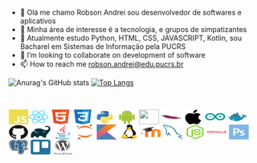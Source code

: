- 👋 Olá me chamo Robson Andrei sou desenvolvedor de softwares e aplicativos
- 👀 Minha área de interesse é a tecnologia, e grupos de simpatizantes
- 🌱 Atualmente estudo Python, HTML, CSS, JAVASCRIPT, Kotlin, sou Bacharel em Sistemas de Informação pela PUCRS 
- 💞️ I’m looking to collaborate on development of software
- 📫 How to reach me robson.andrei@edu.pucrs.br

<div>
  
  ![Anurag's GitHub stats](https://github-readme-stats.vercel.app/api?username=RobAndEdu&show_icons=true&theme=radical)
  [![Top Langs](https://github-readme-stats.vercel.app/api/top-langs/?username=RobAndEdu&layout=compact&langs_count=7&theme=radical)](https://github.com/RobAndEdu/github-readme-stats)
 
<div><br>
  
  <img align="center" alt="Rafa-Js" height="30" width="40" src="https://raw.githubusercontent.com/devicons/devicon/master/icons/javascript/javascript-plain.svg" style="max-width:100%;"><img align="center" alt="Rafa-React" height="30" width="40" src="https://raw.githubusercontent.com/devicons/devicon/master/icons/react/react-original.svg" style="max-width:100%;">
  <img align="center" alt="Rafa-HTML" height="30" width="40" src="https://raw.githubusercontent.com/devicons/devicon/master/icons/html5/html5-original.svg" style="max-width:100%;">
  <img align="center" alt="Rafa-CSS" height="30" width="40" src="https://raw.githubusercontent.com/devicons/devicon/master/icons/css3/css3-original.svg" style="max-width:100%;">
  <img align="center" alt="Rafa-Python" height="30" width="40" src="https://raw.githubusercontent.com/devicons/devicon/master/icons/python/python-original.svg" style="max-width:100%;">
  <img align="center" height="30" width="40" src="https://github.com/devicons/devicon/blob/master/icons/android/android-original.svg" style="max-width:100%;">
  <img align="center" height="30" width="40" src="https://ebooks.pucrs.br/edipucrs/acessolivre/anais/cieia/assets/svg/logo-pucrs.svg" style="max-width:100%;">
  <img align="center" height="30" width="40" src="https://github.com/devicons/devicon/blob/master/icons/apache/apache-original.svg" style="max-width:100%;">
  <img align="center" height="30" width="40" src="https://github.com/devicons/devicon/blob/master/icons/apple/apple-original.svg" style="max-width:100%;">
  <img align="center" height="30" width="40" src="https://github.com/devicons/devicon/blob/master/icons/arduino/arduino-original.svg" style="max-width:100%;">
  <img align="center" height="30" width="40" src="https://github.com/devicons/devicon/blob/master/icons/docker/docker-original.svg" style="max-width:100%;">
  <img align="center" height="30" width="40" src="https://github.com/devicons/devicon/blob/master/icons/github/github-original.svg" style="max-width:100%;">
  <img align="center" height="30" width="40" src="https://github.com/devicons/devicon/blob/master/icons/gradle/gradle-plain.svg" style="max-width:100%;">
  <img align="center" height="30" width="40" src="https://github.com/devicons/devicon/blob/master/icons/java/java-original.svg" style="max-width:100%;">
  <img align="center" height="30" width="40" src="https://github.com/devicons/devicon/blob/master/icons/jupyter/jupyter-original.svg" style="max-width:100%;">
  <img align="center" height="30" width="40" src="https://github.com/devicons/devicon/blob/master/icons/kotlin/kotlin-original.svg" style="max-width:100%;">
  <img align="center" height="30" width="40" src="https://github.com/devicons/devicon/blob/master/icons/linux/linux-original.svg" style="max-width:100%;">
  <img align="center" height="30" width="40" src="https://github.com/devicons/devicon/blob/master/icons/moodle/moodle-original.svg" style="max-width:100%;">
  <img align="center" height="30" width="40" src="https://github.com/devicons/devicon/blob/master/icons/mysql/mysql-original.svg" style="max-width:100%;">
  <img align="center" height="30" width="40" src="https://github.com/devicons/devicon/blob/master/icons/nodejs/nodejs-original.svg" style="max-width:100%;">
  <img align="center" height="30" width="40" src="https://github.com/devicons/devicon/blob/master/icons/oracle/oracle-original.svg" style="max-width:100%;">
  <img align="center" height="30" width="40" src="https://github.com/devicons/devicon/blob/master/icons/photoshop/photoshop-plain.svg" style="max-width:100%;">
  <img align="center" height="30" width="40" src="https://github.com/devicons/devicon/blob/master/icons/postgresql/postgresql-original.svg" style="max-width:100%;">
  <img align="center" height="30" width="40" src="https://github.com/devicons/devicon/blob/master/icons/trello/trello-plain.svg" style="max-width:100%;">
  <img align="center" height="30" width="40" src="https://github.com/devicons/devicon/blob/master/icons/wordpress/wordpress-original.svg" style="max-width:100%;">
 
   
    
</div>
    
    
